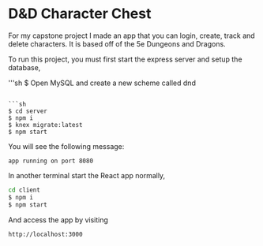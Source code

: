 # D&D Character Chest

For my capstone project I made an app that you can login, create, track and delete characters. It is based off of the 5e Dungeons and Dragons.

To run this project, you must first start the express server and setup the database,

'''sh
$ Open MySQL and create a new scheme called dnd

````

```sh
$ cd server
$ npm i
$ knex migrate:latest
$ npm start
````

You will see the following message:

```none
app running on port 8080
```

In another terminal start the React app normally,

```sh
cd client
$ npm i
$ npm start
```

And access the app by visiting

```none
http://localhost:3000
```
